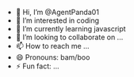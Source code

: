 - 👋 Hi, I’m @AgentPanda01
- 👀 I’m interested in coding
- 🌱 I’m currently learning javascript
- 💞️ I’m looking to collaborate on ...
- 📫 How to reach me ...
- 😄 Pronouns: bam/boo
- ⚡ Fun fact: ...

<!---
AgentPanda01/AgentPanda01 is a ✨ special ✨ repository because its `README.md` (this file) appears on your GitHub profile.
You can click the Preview link to take a look at your changes.
--->
